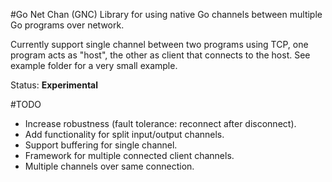#Go Net Chan (GNC)
Library for using native Go channels between multiple Go programs over network.

Currently support single channel between two programs using TCP, one program
acts as "host", the other as client that connects to the host. See example
folder for a very small example.

Status: **Experimental**

#TODO
- Increase robustness (fault tolerance: reconnect after disconnect).
- Add functionality for split input/output channels.
- Support buffering for single channel.
- Framework for multiple connected client channels.
- Multiple channels over same connection.
